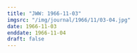 ```yaml
---
title: "JWW: 1966-11-03"
imgsrc: "/img/journal/1966/11/03-04.jpg"
date: 1966-11-03
enddate: 1966-11-04
draft: false
---
```


<!-- fix pre-formatted input -->
